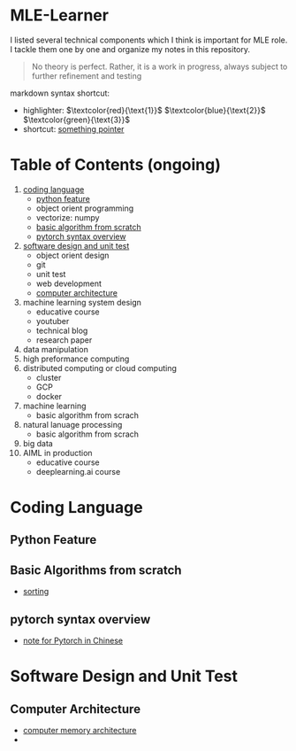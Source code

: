 # MLE-Learner
I listed several technical components which I think is important for MLE role. I tackle them one by one and organize my notes in this repository.

> No theory is perfect. Rather, it is a work in progress, always subject to further refinement and testing

markdown syntax shortcut:
- highlighter:
$`\textcolor{red}{\text{1}}`$ 
$`\textcolor{blue}{\text{2}}`$ 
$`\textcolor{green}{\text{3}}`$
- shortcut:
<a id='tag'></a> [something pointer](#tag)

# Table of Contents (ongoing)
1. [coding language](#CL)
      - [python feature](#PF)
      - object orient programming
      - vectorize: numpy
      - [basic algorithm from scratch](#BAFS1)
      - [pytorch syntax overview](#PSO)
3. [software design and unit test](#SDUT)
      - object orient design
      - git
      - unit test
      - web development
      - [computer architecture](#CA)
5. machine learning system design
      - educative course
      - youtuber 
      - technical blog
      - research paper
7. data manipulation
8. high preformance computing
9. distributed computing or cloud computing
      - cluster
      - GCP
      - docker
11. machine learning
      - basic algorithm from scrach
13. natural lanuage processing
      - basic algorithm from scrach
15. big data
16. AIML in production
      - educative course
      - deeplearning.ai course

# Coding Language
<a id='CL'></a>
## Python Feature
<a id='PF'></a>
## Basic Algorithms from scratch
<a id='BAFL1'></a>
- [sorting]()
## pytorch syntax overview
<a id='PSO'></a>
- [note for Pytorch in Chinese](https://github.com/tinghe14/MLE-Learner/blob/6a8ca7e2b4b4c268bde051662873b1bf27851f78/Coding%20Language/Pytorch%20Syntax%20Overview/Pytorch.md)

# Software Design and Unit Test
<a id='SDUT'></a>
## Computer Architecture
<a id='CA'></a>
- [computer memory architecture](https://github.com/tinghe14/MLE-Learner/blob/7f686e86a8c86761d6068b0e69517632881cd9d7/Software%20Design%20and%20Unit%20Test/Computer%20Architecture/computer_memory_hierarchy.md)
- 
<!--
# Coding Language (foundation)
https://python-web-guide.readthedocs.io/zh/latest/base/basics.html
https://khuyentran1401.github.io/Efficient_Python_tricks_and_tools_for_data_scientists/Chapter6/logging_debugging.html
## Python Features
标题（描述下highlight）
1. educative module: Python 3: from beginner to advanced
      - [note]()
## Object Orient Programming
1. educative module: Learn Object-Oriented Programming in Python
      - [note]()
## Vectorize: Numpy
## Basic Algorithms from scratch

# Software Design and Unit Test （foundation）
## Object Orient Design
1. [educative module: grokking the low level design interview using OOD principles](https://www.educative.io/courses/grokking-the-low-level-design-interview-using-ood-principles)
  - 
## Git
https://zhuanlan.zhihu.com/p/34223150
## Unit Test
https://code.visualstudio.com/docs/python/testing
## Web Development
software framework: https://www.freecodecamp.org/news/what-is-a-framework-software-frameworks-definition/
建立一个网站hold自己的model


# Machine Learning System Design （high-priority）
## educative
## B站王树森
## 技术博客：卢明冬
## 各大公司博客
## 学术论文
page rank, learning to rank, arima time series modeling, ranking algorithm, 经典的recommendation system

# Data Manipulation
my notes are in Notion

# High Performance Computing 
# 看书

# Distributed Computing or Cloud Computing
## cluster
## GCP
## docker

# Machine Learning
## Basic Algorithms from scratch

# Natural Language Processing
## Basic Algorithms from scratch

# Big Data
## Spark

# AIML in Production
data science in productions: building scalable model pipelines
cousera: MLOOP
-->
